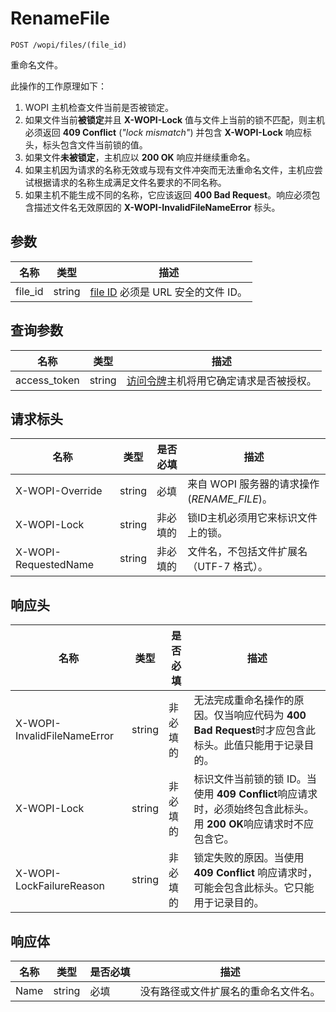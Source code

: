 ﻿# RenameFile

`POST /wopi/files/(file_id)`

重命名文件。

此操作的工作原理如下：

1. WOPI 主机检查文件当前是否被锁定。
2. 如果文件当前**被锁定**并且 **X-WOPI-Lock** 值与文件上当前的锁不匹配，则主机必须返回 **409 Conflict** (*"lock mismatch"*) 并包含 **X-WOPI-Lock** 响应标头，标头包含文件当前锁的值。
3. 如果文件**未被锁定**，主机应以 **200 OK** 响应并继续重命名。
4. 如果主机因为请求的名称无效或与现有文件冲突而无法重命名文件，主机应尝试根据请求的名称生成满足文件名要求的不同名称。
5. 如果主机不能生成不同的名称，它应该返回 **400 Bad Request**。响应必须包含描述文件名无效原因的 **X-WOPI-InvalidFileNameError** 标头。

## 参数

| 名称     | 类型   | 描述                                                                 |
| -------- | ------ | --------------------------------------------------------------------------- |
| file\_id | string | [file ID](../key-concepts.md#file-id) 必须是 URL 安全的文件 ID。 |

## 查询参数

| 名称          | 类型   | 描述                                                                                                                          |
| ------------- | ------ | ------------------------------------------------------------------------------------------------------------------------------------ |
| access\_token | string | [访问令牌](../key-concepts.md#access-token)主机将用它确定请求是否被授权。 |


## 请求标头

| 名称                 | 类型   | 是否必填 | 描述                                                          |
| -------------------- | ------ | -------- | -------------------------------------------------------------------- |
| X-WOPI-Override      | string | 必填 | 来自 WOPI 服务器的请求操作 (*RENAME_FILE*)。       |
| X-WOPI-Lock          | string | 非必填的 | 锁ID主机必须用它来标识文件上的锁。 |
| X-WOPI-RequestedName | string | 非必填的 | 文件名，不包括文件扩展名（UTF-7 格式）。 |

## 响应头

| 名称                        | 类型   | 是否必填 | 描述                                                                                                                                                                                                               |
| --------------------------- | ------ | -------- | ------------------------------------------------------------------------------------------------------------------------------------------------------------------------------------------------------------------------- |
| X-WOPI-InvalidFileNameError | string | 非必填的 | 无法完成重命名操作的原因。仅当响应代码为 **400 Bad Request**时才应包含此标头。此值只能用于记录目的。                             |
| X-WOPI-Lock                 | string | 非必填的 | 标识文件当前锁的锁 ID。当使用 **409 Conflict**响应请求时，必须始终包含此标头。用 **200 OK**响应请求时不应包含它。 |
| X-WOPI-LockFailureReason    | string | 非必填的 | 锁定失败的原因。当使用 **409 Conflict** 响应请求时，可能会包含此标头。它只能用于记录目的。                                                               |

## 响应体

| 名称 | 类型   | 是否必填 | 描述                                             |
| ---- | ------ | -------- | ------------------------------------------------------- |
| Name | string | 必填 | 没有路径或文件扩展名的重命名文件名。 |
